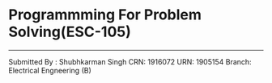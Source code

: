 # Programmming For Problem Solving(ESC-105)
-----
Submitted By : Shubhkarman Singh
CRN: 1916072
URN: 1905154
Branch: Electrical Engneering (B)


